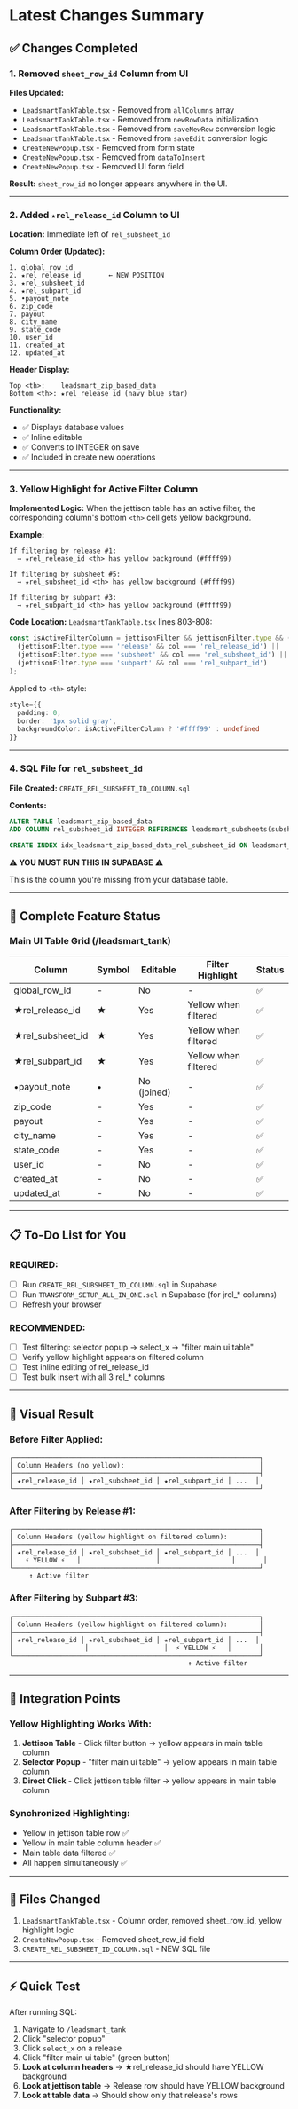 # Latest Changes Summary

## ✅ Changes Completed

### 1. Removed `sheet_row_id` Column from UI
**Files Updated:**
- `LeadsmartTankTable.tsx` - Removed from `allColumns` array
- `LeadsmartTankTable.tsx` - Removed from `newRowData` initialization
- `LeadsmartTankTable.tsx` - Removed from `saveNewRow` conversion logic
- `LeadsmartTankTable.tsx` - Removed from `saveEdit` conversion logic
- `CreateNewPopup.tsx` - Removed from form state
- `CreateNewPopup.tsx` - Removed from `dataToInsert`
- `CreateNewPopup.tsx` - Removed UI form field

**Result:** `sheet_row_id` no longer appears anywhere in the UI.

---

### 2. Added `★rel_release_id` Column to UI
**Location:** Immediate left of `rel_subsheet_id`

**Column Order (Updated):**
```
1. global_row_id
2. ★rel_release_id       ← NEW POSITION
3. ★rel_subsheet_id
4. ★rel_subpart_id
5. •payout_note
6. zip_code
7. payout
8. city_name
9. state_code
10. user_id
11. created_at
12. updated_at
```

**Header Display:**
```
Top <th>:    leadsmart_zip_based_data
Bottom <th>: ★rel_release_id (navy blue star)
```

**Functionality:**
- ✅ Displays database values
- ✅ Inline editable
- ✅ Converts to INTEGER on save
- ✅ Included in create new operations

---

### 3. Yellow Highlight for Active Filter Column

**Implemented Logic:**
When the jettison table has an active filter, the corresponding column's bottom `<th>` cell gets yellow background.

**Example:**
```
If filtering by release #1:
  → ★rel_release_id <th> has yellow background (#ffff99)

If filtering by subsheet #5:
  → ★rel_subsheet_id <th> has yellow background (#ffff99)

If filtering by subpart #3:
  → ★rel_subpart_id <th> has yellow background (#ffff99)
```

**Code Location:**
`LeadsmartTankTable.tsx` lines 803-808:
```typescript
const isActiveFilterColumn = jettisonFilter && jettisonFilter.type && (
  (jettisonFilter.type === 'release' && col === 'rel_release_id') ||
  (jettisonFilter.type === 'subsheet' && col === 'rel_subsheet_id') ||
  (jettisonFilter.type === 'subpart' && col === 'rel_subpart_id')
);
```

Applied to `<th>` style:
```typescript
style={{ 
  padding: 0, 
  border: '1px solid gray',
  backgroundColor: isActiveFilterColumn ? '#ffff99' : undefined
}}
```

---

### 4. SQL File for `rel_subsheet_id`

**File Created:** `CREATE_REL_SUBSHEET_ID_COLUMN.sql`

**Contents:**
```sql
ALTER TABLE leadsmart_zip_based_data
ADD COLUMN rel_subsheet_id INTEGER REFERENCES leadsmart_subsheets(subsheet_id) ON DELETE SET NULL;

CREATE INDEX idx_leadsmart_zip_based_data_rel_subsheet_id ON leadsmart_zip_based_data(rel_subsheet_id);
```

**⚠️ YOU MUST RUN THIS IN SUPABASE** ⚠️

This is the column you're missing from your database table.

---

## 🎯 Complete Feature Status

### Main UI Table Grid (/leadsmart_tank)

| Column | Symbol | Editable | Filter Highlight | Status |
|--------|--------|----------|------------------|--------|
| global_row_id | - | No | - | ✅ |
| ★rel_release_id | ★ | Yes | Yellow when filtered | ✅ |
| ★rel_subsheet_id | ★ | Yes | Yellow when filtered | ✅ |
| ★rel_subpart_id | ★ | Yes | Yellow when filtered | ✅ |
| •payout_note | • | No (joined) | - | ✅ |
| zip_code | - | Yes | - | ✅ |
| payout | - | Yes | - | ✅ |
| city_name | - | Yes | - | ✅ |
| state_code | - | Yes | - | ✅ |
| user_id | - | No | - | ✅ |
| created_at | - | No | - | ✅ |
| updated_at | - | No | - | ✅ |

---

## 📋 To-Do List for You

### REQUIRED:
- [ ] Run `CREATE_REL_SUBSHEET_ID_COLUMN.sql` in Supabase
- [ ] Run `TRANSFORM_SETUP_ALL_IN_ONE.sql` in Supabase (for jrel_* columns)
- [ ] Refresh your browser

### RECOMMENDED:
- [ ] Test filtering: selector popup → select_x → "filter main ui table"
- [ ] Verify yellow highlight appears on filtered column
- [ ] Test inline editing of rel_release_id
- [ ] Test bulk insert with all 3 rel_* columns

---

## 🎨 Visual Result

### Before Filter Applied:
```
┌──────────────────────────────────────────────────────────────┐
│ Column Headers (no yellow):                                  │
├──────────────────────────────────────────────────────────────┤
│ ★rel_release_id │ ★rel_subsheet_id │ ★rel_subpart_id │ ...  │
└──────────────────────────────────────────────────────────────┘
```

### After Filtering by Release #1:
```
┌──────────────────────────────────────────────────────────────┐
│ Column Headers (yellow highlight on filtered column):        │
├──────────────────────────────────────────────────────────────┤
│ ★rel_release_id │ ★rel_subsheet_id │ ★rel_subpart_id │ ...  │
│   ⚡ YELLOW ⚡   │                   │                  │       │
└──────────────────────────────────────────────────────────────┘
     ↑ Active filter
```

### After Filtering by Subpart #3:
```
┌──────────────────────────────────────────────────────────────┐
│ Column Headers (yellow highlight on filtered column):        │
├──────────────────────────────────────────────────────────────┤
│ ★rel_release_id │ ★rel_subsheet_id │ ★rel_subpart_id │ ...  │
│                  │                   │  ⚡ YELLOW ⚡   │       │
└──────────────────────────────────────────────────────────────┘
                                             ↑ Active filter
```

---

## 🔗 Integration Points

### Yellow Highlighting Works With:
1. **Jettison Table** - Click filter button → yellow appears in main table column
2. **Selector Popup** - "filter main ui table" → yellow appears in main table column
3. **Direct Click** - Click jettison table filter → yellow appears in main table column

### Synchronized Highlighting:
- Yellow in jettison table row ✅
- Yellow in main table column header ✅
- Main table data filtered ✅
- All happen simultaneously ✅

---

## 📁 Files Changed

1. `LeadsmartTankTable.tsx` - Column order, removed sheet_row_id, yellow highlight logic
2. `CreateNewPopup.tsx` - Removed sheet_row_id field
3. `CREATE_REL_SUBSHEET_ID_COLUMN.sql` - NEW SQL file

---

## ⚡ Quick Test

After running SQL:
1. Navigate to `/leadsmart_tank`
2. Click "selector popup"
3. Click `select_x` on a release
4. Click "filter main ui table" (green button)
5. **Look at column headers** → ★rel_release_id should have YELLOW background
6. **Look at jettison table** → Release row should have YELLOW background
7. **Look at table data** → Should show only that release's rows

